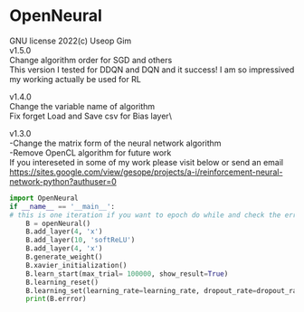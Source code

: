 # OpenNeural
GNU license 2022(c) Useop Gim\
v1.5.0\
Change algorithm order for SGD and others\
This version I tested for DDQN and DQN and it success! I am so impressived my working actually be used for RL

v1.4.0\
Change the variable name of algorithm\
Fix forget Load and Save csv for Bias layer\

v1.3.0\
-Change the matrix form of the neural network algorithm\
-Remove OpenCL algorithm for future work\
If you intereseted in some of my work please visit below or send an email\
https://sites.google.com/view/gesope/projects/a-i/reinforcement-neural-network-python?authuser=0

```python
import OpenNeural
if __name__ == '__main__':
# this is one iteration if you want to epoch do while and check the error for data
    B = openNeural()
    B.add_layer(4, 'x')
    B.add_layer(10, 'softReLU')
    B.add_layer(4, 'x')
    B.generate_weight()
    B.xavier_initialization()
    B.learn_start(max_trial= 100000, show_result=True)
    B.learning_reset()
    B.learning_set(learning_rate=learning_rate, dropout_rate=dropout_rate, loss_fun=loss_fun, adam_rmsp=adam_rmsp, Error_optimaization=Error_optimaization)
    print(B.errror)
```
